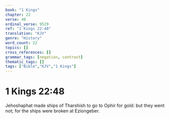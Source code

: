 ```yaml
---
book: "1 Kings"
chapter: 22
verse: 48
ordinal_verse: 9529
ref: "1 Kings 22:48"
translation: "KJV"
genre: "History"
word_count: 22
topics: []
cross_references: []
grammar_tags: [negation, contrast]
thematic_tags: []
tags: ["Bible","KJV","1 Kings"]
---
```


# 1 Kings 22:48

Jehoshaphat made ships of Tharshish to go to Ophir for gold: but they went not; for the ships were broken at Eziongeber.
